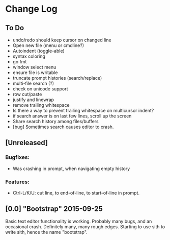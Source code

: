 Change Log
==========

## To Do

 - undo/redo should keep cursor on changed line
 - Open new file (menu or cmdline?)
 - Autoindent (toggle-able)
 - syntax coloring
 - go fmt
 - window select menu
 - ensure file is writable
 - truncate prompt histories (search/replace)
 - multi-file search (?)
 - check on unicode support
 - row cut/paste
 - justify and linewrap
 - remove trailing whitespace
 - Is there a way to prevent trailing whitespace on multicursor indent?
 - if search answer is on last few lines, scroll up the screen
 - Share search history among files/buffers
 - [bug] Sometimes search causes editor to crash.


## [Unreleased]

### Bugfixes:
 - Was crashing in prompt, when navigating empty history

### Features:
 - Ctrl-L/K/U: cut line, to end-of-line, to start-of-line in prompt.

## [0.0] "Bootstrap" 2015-09-25

Basic text editor functionality is working. Probably many bugs, and an
occasional crash.  Definitely many, many rough edges.  Starting to use
sith to write sith, hence the name "bootstrap".



